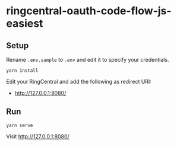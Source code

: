 # ringcentral-oauth-code-flow-js-easiest


## Setup

Rename `.env.sample` to `.env` and edit it to specify your credentials.

```
yarn install
```

Edit your RingCentral and add the following as redirect URI:

- http://127.0.0.1:8080/


## Run

```
yarn serve
```

Visit http://127.0.0.1:8080/
